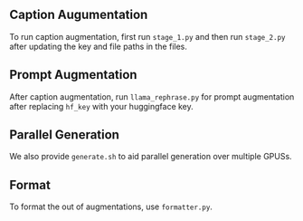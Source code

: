 ## Caption Augumentation

To run caption augmentation, first run `stage_1.py` and then run `stage_2.py` after updating the key and file paths in the files.

## Prompt Augmentation

After caption augmentation, run `llama_rephrase.py` for prompt augmentation after replacing `hf_key` with your huggingface key.

## Parallel Generation

We also provide `generate.sh` to aid parallel generation over multiple GPUSs.

## Format

To format the out of augmentations, use `formatter.py`.